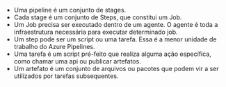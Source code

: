 - Uma pipeline é um conjunto de stages.
- Cada stage é um conjunto de Steps, que constitui um Job.
- Um Job precisa ser executado dentro de um agente. O agente é toda a infraestrutura necessária para executar determinado job.
- Um step pode ser um script ou uma tarefa. Essa é a menor unidade de trabalho do Azure Pipelines.
- Uma tarefa é um script pré-feito que realiza alguma ação específica, como chamar uma api ou publicar artefatos.
- Um artefato é um conjunto de arquivos ou pacotes que podem vir a ser utilizados por tarefas subsequentes.
